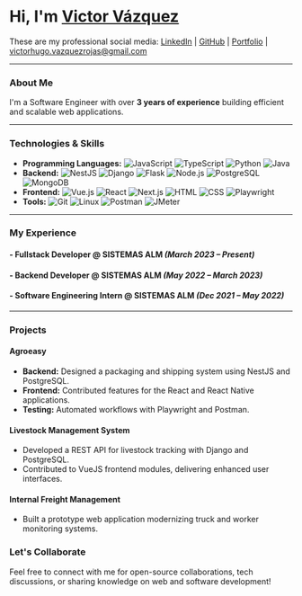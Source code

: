 # Hi, I'm [Victor Vázquez](https://www.linkedin.com/in/victorvar)

These are my professional social media:
[LinkedIn](https://www.linkedin.com/in/victorvar) | [GitHub](https://github.com/VictorVazquez512) | [Portfolio](https://www.victorvar.com) | <span style="color: blue;">victorhugo.vazquezrojas@gmail.com</span>


---

### About Me

I'm a Software Engineer with over **3 years of experience** building efficient and scalable web applications.

---

### Technologies & Skills

- **Programming Languages:** ![JavaScript](https://img.shields.io/badge/-JavaScript-f7df1e?logo=javascript&logoColor=black) ![TypeScript](https://img.shields.io/badge/-TypeScript-3178c6?logo=typescript&logoColor=white) ![Python](https://img.shields.io/badge/-Python-3776ab?logo=python&logoColor=white) ![Java](https://img.shields.io/badge/-Java-007396?logo=java&logoColor=white)
- **Backend:** ![NestJS](https://img.shields.io/badge/-NestJS-e0234e?logo=nestjs&logoColor=white) ![Django](https://img.shields.io/badge/-Django-092e20?logo=django&logoColor=white) ![Flask](https://img.shields.io/badge/-Flask-000000?logo=flask&logoColor=white) ![Node.js](https://img.shields.io/badge/-Node.js-339933?logo=node.js&logoColor=white) ![PostgreSQL](https://img.shields.io/badge/-PostgreSQL-336791?logo=postgresql&logoColor=white) ![MongoDB](https://img.shields.io/badge/-MongoDB-47a248?logo=mongodb&logoColor=white)
- **Frontend:** ![Vue.js](https://img.shields.io/badge/-Vue.js-4fc08d?logo=vue.js&logoColor=white) ![React](https://img.shields.io/badge/-React-61dafb?logo=react&logoColor=black) ![Next.js](https://img.shields.io/badge/-Next.js-000000?logo=next.js&logoColor=white) ![HTML](https://img.shields.io/badge/-HTML-e34f26?logo=html5&logoColor=white) ![CSS](https://img.shields.io/badge/-CSS-1572b6?logo=css3&logoColor=white) ![Playwright](https://img.shields.io/badge/-Playwright-2c0f75?logo=microsoftedge&logoColor=white)
- **Tools:** ![Git](https://img.shields.io/badge/-Git-f05032?logo=git&logoColor=white) ![Linux](https://img.shields.io/badge/-Linux-fcc624?logo=linux&logoColor=black) ![Postman](https://img.shields.io/badge/-Postman-ff6c37?logo=postman&logoColor=white) ![JMeter](https://img.shields.io/badge/-JMeter-d22128?logo=apachejmeter&logoColor=white)

---

### My Experience

#### **- Fullstack Developer** @ SISTEMAS ALM *(March 2023 – Present)*

#### **- Backend Developer** @ SISTEMAS ALM *(May 2022 – March 2023)*

#### **- Software Engineering Intern** @ SISTEMAS ALM *(Dec 2021 – May 2022)*

---

### Projects

#### **Agroeasy**
- **Backend:** Designed a packaging and shipping system using NestJS and PostgreSQL.
- **Frontend:** Contributed features for the React and React Native applications.
- **Testing:** Automated workflows with Playwright and Postman.

#### **Livestock Management System**
- Developed a REST API for livestock tracking with Django and PostgreSQL.
- Contributed to VueJS frontend modules, delivering enhanced user interfaces.

#### **Internal Freight Management**
- Built a prototype web application modernizing truck and worker monitoring systems.

### Let's Collaborate

Feel free to connect with me for open-source collaborations, tech discussions, or sharing knowledge on web and software development!



